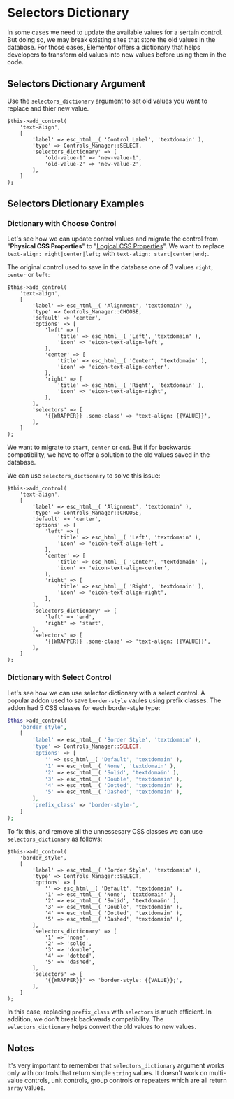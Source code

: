 # Selectors Dictionary

In some cases we need to update the available values for a sertain control. But doing so, we may break existing sites that store the old values in the database. For those cases, Elementor offers a dictionary that helps developers to transform old values into new values before using them in the code.

## Selectors Dictionary Argument

Use the `selectors_dictionary` argument to set old values you want to replace and thier new value.

```php{6-9}
$this->add_control(
	'text-align',
	[
		'label' => esc_html__( 'Control Label', 'textdomain' ),
		'type' => Controls_Manager::SELECT,
		'selectors_dictionary' => [
			'old-value-1' => 'new-value-1',
			'old-value-2' => 'new-value-2',
		],
	]
);
```

## Selectors Dictionary Examples

### Dictionary with Choose Control

Let's see how we can update control values and migrate the control from "**Physical CSS Properties**" to "[Logical CSS Properties](https://developer.mozilla.org/en-US/docs/Web/CSS/CSS_Logical_Properties)". We want to replace `text-align: right|center|left;` with `text-align: start|center|end;`.

The original control used to save in the database one of 3 values `right`, `center` or `left`:

```php{8,12,16}
$this->add_control(
	'text-align',
	[
		'label' => esc_html__( 'Alignment', 'textdomain' ),
		'type' => Controls_Manager::CHOOSE,
		'default' => 'center',
		'options' => [
			'left' => [
				'title' => esc_html__( 'Left', 'textdomain' ),
				'icon' => 'eicon-text-align-left',
			],
			'center' => [
				'title' => esc_html__( 'Center', 'textdomain' ),
				'icon' => 'eicon-text-align-center',
			],
			'right' => [
				'title' => esc_html__( 'Right', 'textdomain' ),
				'icon' => 'eicon-text-align-right',
			],
		],
		'selectors' => [
			'{{WRAPPER}} .some-class' => 'text-align: {{VALUE}}',
		],
	]
);
```

We want to migrate to `start`, `center` or `end`. But if for backwards compatibility, we have to offer a solution to the old values saved in the database.

We can use `selectors_dictionary` to solve this issue:

```php{21-24}
$this->add_control(
	'text-align',
	[
		'label' => esc_html__( 'Alignment', 'textdomain' ),
		'type' => Controls_Manager::CHOOSE,
		'default' => 'center',
		'options' => [
			'left' => [
				'title' => esc_html__( 'Left', 'textdomain' ),
				'icon' => 'eicon-text-align-left',
			],
			'center' => [
				'title' => esc_html__( 'Center', 'textdomain' ),
				'icon' => 'eicon-text-align-center',
			],
			'right' => [
				'title' => esc_html__( 'Right', 'textdomain' ),
				'icon' => 'eicon-text-align-right',
			],
		],
		'selectors_dictionary' => [
			'left' => 'end',
			'right' => 'start',
		],
		'selectors' => [
			'{{WRAPPER}} .some-class' => 'text-align: {{VALUE}}',
		],
	]
);
```

### Dictionary with Select Control

Let's see how we can use selector dictionary with a select control. A popular addon used to save `border-style` vaules using prefix classes. The addon had 5 CSS classes for each border-style type:

```php
$this->add_control(
	'border_style',
	[
		'label' => esc_html__( 'Border Style', 'textdomain' ),
		'type' => Controls_Manager::SELECT,
		'options' => [
			'' => esc_html__( 'Default', 'textdomain' ),
			'1' => esc_html__( 'None', 'textdomain' ),
			'2' => esc_html__( 'Solid', 'textdomain' ),
			'3' => esc_html__( 'Double', 'textdomain' ),
			'4' => esc_html__( 'Dotted', 'textdomain' ),
			'5' => esc_html__( 'Dashed', 'textdomain' ),
		],
		'prefix_class' => 'border-style-',
	]
);
```

To fix this, and remove all the unnessesary CSS classes we can use `selectors_dictionary` as follows:

```php{14-20}
$this->add_control(
	'border_style',
	[
		'label' => esc_html__( 'Border Style', 'textdomain' ),
		'type' => Controls_Manager::SELECT,
		'options' => [
			'' => esc_html__( 'Default', 'textdomain' ),
			'1' => esc_html__( 'None', 'textdomain' ),
			'2' => esc_html__( 'Solid', 'textdomain' ),
			'3' => esc_html__( 'Double', 'textdomain' ),
			'4' => esc_html__( 'Dotted', 'textdomain' ),
			'5' => esc_html__( 'Dashed', 'textdomain' ),
		],
		'selectors_dictionary' => [
			'1' => 'none',
			'2' => 'solid',
			'3' => 'double',
			'4' => 'dotted',
			'5' => 'dashed',
		],
		'selectors' => [
			'{{WRAPPER}}' => 'border-style: {{VALUE}};',
		],
	]
);
```

In this case, replacing `prefix_class` with `selectors` is much efficient. In addition, we don't break backwards compatibility. The `selectors_dictionary` helps convert the old values to new values.

## Notes

It's very important to remember that `selectors_dictionary` argument works only with controls that return simple `string` values. It doesn't work on multi-value controls, unit controls, group controls or repeaters which are all return `array` values.

